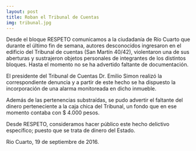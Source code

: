 ```yaml
---
layout: post
title: Roban el Tribunal de Cuentas
img: tribunal.jpg
---
```

Desde el bloque RESPETO comunicamos a la ciudadanía de Río Cuarto que durante el último fin de semana, autores desconocidos ingresaron en el edificio del Tribunal de cuentas (San Martín 40/42), violentaron una de sus aberturas y sustrajeron objetos personales de integrantes de los distintos bloques. Hasta el momento no se ha advertido faltante de documentación.

El presidente del Tribunal de Cuentas Dr. Emilio Simon realizó la correspondiente denuncia y a partir de este hecho se ha dispuesto la incorporación de una alarma monitoreada en dicho inmueble.

Además de las pertenencias substraídas, se pudo advertir el faltante del dinero perteneciente a la caja chica del Tribunal, un fondo que en ese momento contaba con $ 4.000 pesos.

Desde RESPETO, consideramos hacer público este hecho delictivo específico; puesto que se trata de dinero del Estado.

Rio Cuarto, 19 de septiembre de 2016.
